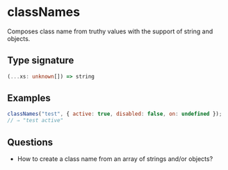 # classNames

Composes class name from truthy values with the support of string and objects.

## Type signature

<!-- prettier-ignore-start -->
```typescript
(...xs: unknown[]) => string
```
<!-- prettier-ignore-end -->

## Examples

<!-- prettier-ignore-start -->
```javascript
classNames("test", { active: true, disabled: false, on: undefined });
// ⇒ "test active"
```
<!-- prettier-ignore-end -->

## Questions

- How to create a class name from an array of strings and/or objects?
